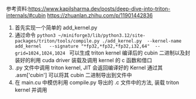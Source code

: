 参考资料:https://www.kapilsharma.dev/posts/deep-dive-into-triton-internals/#cubin
https://zhuanlan.zhihu.com/p/11901442836
1. 首先实现一个简单的 add_kernel.py 
2. 通过命令 `python3 ~/miniforge3/lib/python3.12/site-packages/triton/tools/compile.py ./add_kernel.py  --kernel-name add_kernel   --signature "*fp32,*fp32,*fp32,i32,64"  --grid=1024,1024,1024 ` 可以生成 triton kernel 编译后的 cubin 二进制以及封装好的利用 cuda driver 装载及调用 kernel 的 c 函数和借口
3. .py 文件中调用 triton kernel, JIT 会返回编译好的 Kernel 通过其 .asm['cubin'] 可以将其 cubin 二进制导出到文件中
4. 在 main.cu 中模仿利用 compile.py 导出的 .c 文件中的方法, 装载 triton kernel 并调用